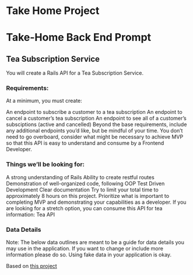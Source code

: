 # Take Home Project

# Take-Home Back End Prompt

## Tea Subscription Service

You will create a Rails API for a Tea Subscription Service.

### Requirements:

At a minimum, you must create:

An endpoint to subscribe a customer to a tea subscription
An endpoint to cancel a customer’s tea subscription
An endpoint to see all of a customer’s subsciptions (active and cancelled)
Beyond the base requirements, include any additional endpoints you’d like, but be mindful of your time. You don’t need to go overboard, consider what might be necessary to achieve MVP so that this API is easy to understand and consume by a Frontend Developer.

### Things we’ll be looking for:

A strong understanding of Rails
Ability to create restful routes
Demonstration of well-organized code, following OOP
Test Driven Development
Clear documentation
Try to limit your total time to approximately 8 hours on this project. Prioritize what is important to completing MVP and demonstrating your capabilities as a developer. If you are looking for a stretch option, you can consume this API for tea information: Tea API

### Data Details

Note: The below data outlines are meant to be a guide for data details you may use in the application. If you want to change or include more information please do so. Using fake data in your application is okay.

Based on [this project](https://mod4.turing.edu/projects/take_home/take_home_be)
